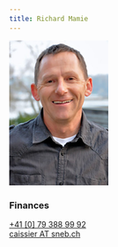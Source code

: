 ```yaml
---
title: Richard Mamie  
---
```

![](img.jpg?classes=img-rounded,img-responsive)
### Finances  
[+41 [0] 79 388 99 92](tel:+41793889992)  
[caissier AT sneb.ch](mailto:caissier@sneb.ch)
